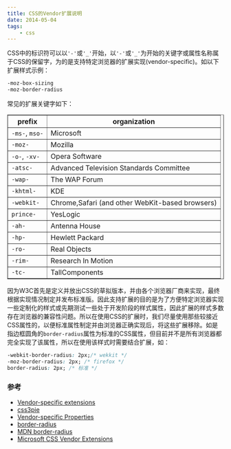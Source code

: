```yaml
---
title: CSS的Vendor扩展说明
date: 2014-05-04
tags:
    - css
---
```



CSS中的标识符可以以`'-'`或`'_'`开始，以`'-'`或`'_'`为开始的关键字或属性名称属于CSS的保留字，为的是支持特定浏览器的扩展实现(vendor-specific)。如以下扩展样式示例：
```css
-moz-box-sizing
-moz-border-radius
```
常见的扩展关键字如下：

<table border="1">
<thead><tr><th>prefix</th><th>organization</th></tr></thead>
<tbody>
<tr><td><code>-ms-</code>, <code>mso-</code></td><td>Microsoft</td></tr>
<tr><td><code>-moz-</code></td><td>Mozilla</td></tr>
<tr><td><code>-o-</code>, <code>-xv-</code></td><td>Opera Software</td></tr>
<tr><td><code>-atsc-</code></td><td>Advanced Television Standards Committee</td></tr>
<tr><td><code>-wap-</code></td><td>The WAP Forum</td></tr>
<tr><td><code>-khtml-</code></td><td>KDE</td></tr>
<tr><td><code>-webkit-</code></td><td>Chrome,Safari (and other WebKit-based browsers)</td></tr>
<tr><td><code>prince-</code></td><td>YesLogic</td></tr>
<tr><td><code>-ah-</code></td><td>Antenna House</td></tr>
<tr><td><code>-hp-</code></td><td>Hewlett Packard</td></tr>
<tr><td><code>-ro-</code></td><td>Real Objects</td></tr>
<tr><td><code>-rim-</code></td><td>Research In Motion</td></tr>
<tr><td><code>-tc-</code></td><td>TallComponents</td></tr>
</tbody>
</table>

因为W3C首先是定义并放出CSS的草拟版本，并由各个浏览器厂商来实现，最终根据实现情况制定并发布标准版。因此支持扩展的目的是为了方便特定浏览器实现一些定制化的样式或先期测试一些处于开发阶段的样式属性，因此扩展的样式多数存在浏览器的兼容性问题。所以在使用CSS的扩展时，我们尽量使用那些较接近CSS属性的，以便标准属性制定并由浏览器正确实现后，将这些扩展移除。如是指边框圆角的`border-radius`属性为标准的CSS属性，但目前并不是所有浏览器都完全实现了该属性，所以在使用该样式时需要结合扩展，如：
```css
-webkit-border-radius: 2px;/* wekkit */
-moz-border-radius: 2px; /* firefox */
border-radius: 2px; /* 标准 */
```
### 参考

+ [Vendor-specific extensions][ref-1]
+ [css3pie][ref-2]
+ [Vendor-specific Properties][ref-3]
+ [border-radius][ref-4]
+ [MDN border-radius][ref-5]
+ [Microsoft CSS Vendor Extensions][ref-6]

[ref-1]: http://www.w3.org/TR/CSS21/syndata.html#vendor-keywords
[ref-2]: http://css3pie.com/
[ref-3]: http://reference.sitepoint.com/css/vendorspecific
[ref-4]: http://www.w3.org/TR/css3-background/#the-border-radius
[ref-5]: https://developer.mozilla.org/zh-CN/docs/Web/CSS/border-radius
[ref-6]: blogs.msdn.com/b/ie/archive/2008/09/08/microsoft-css-vendor-extensions.aspx
